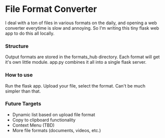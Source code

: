 # File Format Converter

I deal with a ton of files in various formats on the daily, and opening a web converter everytime is slow and annoying. So I'm writing this tiny flask web app to do this all locally. 

### Structure
Output formats are stored in the formats_hub directory. Each format will get it's own little module. app.py combines it all into a single flask server. 

### How to use
Run the flask app. Upload your file, select the format. Can't be much simpler than that.

### Future Targets
- Dynamic list based on upload file format
- Copy to clipboard functionality
- Context Menu (TBD)
- More file formats (documents, videos, etc.)